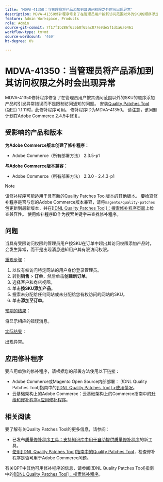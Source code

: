 ```yaml
---
title: 'MDVA-41350：当管理员将产品添加到其访问权限之外时会出现异常'
description: MDVA-41350修补程序修复了在管理员用户按其访问范围以外的SKU的顺序添加产品时引发异常错误而不是限制访问通知的问题。 安装[Quality Patches Tool (QPT)](https://experienceleague.adobe.com/zh-hans/docs/commerce-knowledge-base/kb/announcements/commerce-announcements/magento-quality-patches-released-new-tool-to-self-serve-quality-patches) 1.1.11后，即可使用此修补程序。 修补程序ID为MDVA-41350。 请注意，该问题计划在Adobe Commerce 2.4.5中修复。
feature: Admin Workspace, Products
role: Admin
source-git-commit: 7f17f1b286f635b8f65ac877e9de5f1d1a6a6461
workflow-type: tm+mt
source-wordcount: '469'
ht-degree: 0%

---
```


# MDVA-41350：当管理员将产品添加到其访问权限之外时会出现异常

MDVA-41350修补程序修复了在管理员用户按其访问范围以外的SKU的顺序添加产品时引发异常错误而不是限制访问通知的问题。 安装[Quality Patches Tool (QPT)](https://experienceleague.adobe.com/zh-hans/docs/commerce-knowledge-base/kb/announcements/commerce-announcements/magento-quality-patches-released-new-tool-to-self-serve-quality-patches) 1.1.11时，此修补程序可用。 修补程序ID为MDVA-41350。 请注意，该问题计划在Adobe Commerce 2.4.5中修复。

## 受影响的产品和版本

**为Adobe Commerce版本创建了修补程序：**

* Adobe Commerce（所有部署方法） 2.3.5-p1

**与Adobe Commerce版本兼容：**

* Adobe Commerce（所有部署方法） 2.3.0 - 2.4.3-p1

>[!NOTE]
>
>该修补程序可能适用于具有新的Quality Patches Tool版本的其他版本。 要检查修补程序是否与您的Adobe Commerce版本兼容，请将`magento/quality-patches`包更新到最新版本，并在[[!DNL Quality Patches Tool]：搜索修补程序页面](https://experienceleague.adobe.com/zh-hans/docs/commerce-knowledge-base/kb/announcements/commerce-announcements/magento-quality-patches-released-new-tool-to-self-serve-quality-patches)上检查兼容性。 使用修补程序ID作为搜索关键字来查找修补程序。

## 问题

当具有受限访问权限的管理员用户按SKU在订单中超出其访问权限添加产品时，会发生异常，而不是出现消息通知用户其有限访问权限。

<u>重现步骤</u>：

1. 以仅有权访问特定网站的用户身份登录管理员。
1. 转到&#x200B;**销售** > **订单**，然后单击&#x200B;**创建新订单**。
1. 选择客户和商店视图。
1. 单击&#x200B;**按SKU添加产品**。
1. 搜索未分配给任何网站或未分配给您有权访问的网站的SKU。
1. 单击&#x200B;**添加至订单**。

<u>预期的结果</u>：

将显示相应的错误消息。

<u>实际结果</u>：

出现异常。

## 应用修补程序

要应用单独的修补程序，请根据您的部署方法使用以下链接：

* Adobe Commerce或Magento Open Source内部部署： [!DNL Quality Patches Tool]指南中的[[!DNL Quality Patches Tool] >使用情况](/help/tools/quality-patches-tool/usage.md)。
* 云基础架构上的Adobe Commerce：云基础架构上的Commerce指南中的[升级和修补程序>应用修补程序](https://experienceleague.adobe.com/docs/commerce-cloud-service/user-guide/develop/upgrade/apply-patches.html?lang=zh-Hans)。

## 相关阅读

要了解有关Quality Patches Tool的更多信息，请参阅：

* 已发布[质量修补程序工具：支持知识库中用于自助提供质量修补程序](https://experienceleague.adobe.com/zh-hans/docs/commerce-knowledge-base/kb/announcements/commerce-announcements/magento-quality-patches-released-new-tool-to-self-serve-quality-patches)的新工具。
* [使用[!DNL Quality Patches Tool]指南中的Quality Patches Tool](/help/tools/quality-patches-tool/patches-available-in-qpt/check-patch-for-magento-issue-with-magento-quality-patches.md)，检查修补程序是否可用于Adobe Commerce问题。

有关QPT中其他可用修补程序的信息，请参阅[!DNL Quality Patches Tool]指南中的[[!DNL Quality Patches Tool]：搜索修补程序](https://experienceleague.adobe.com/tools/commerce-quality-patches/index.html?lang=zh-Hans)。
